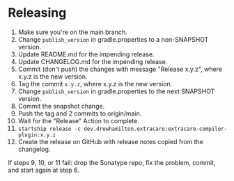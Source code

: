 # Releasing

 1. Make sure you're on the main branch.
 2. Change `publish_version` in gradle.properties to a non-SNAPSHOT version.
 3. Update README.md for the impending release.
 4. Update CHANGELOG.md for the impending release.
 5. Commit (don't push) the changes with message "Release x.y.z", where x.y.z is the new version.
 6. Tag the commit `x.y.z`, where x.y.z is the new version.
 7. Change `publish_version` in gradle.properties to the next SNAPSHOT version.
 8. Commit the snapshot change.
 9. Push the tag and 2 commits to origin/main.
10. Wait for the "Release" Action to complete.
11. `startship release -c dev.drewhamilton.extracare:extracare-compiler-plugin:x.y.z`
12. Create the release on GitHub with release notes copied from the changelog.

If steps 9, 10, or 11 fail: drop the Sonatype repo, fix the problem, commit, and start again at
step 6.
